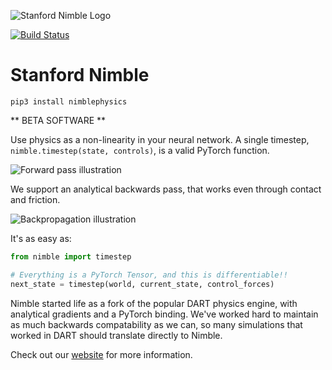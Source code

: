 ![Stanford Nimble Logo](https://nimblephysics.org/README/README_Splash.svg)

[![Build Status](https://dev.azure.com/keenonwerling/diffdart/_apis/build/status/keenon.nimblephysics?branchName=master)](https://dev.azure.com/keenonwerling/diffdart/_build/latest?definitionId=1&branchName=master)

# Stanford Nimble

`pip3 install nimblephysics`

** BETA SOFTWARE **

Use physics as a non-linearity in your neural network. A single timestep, `nimble.timestep(state, controls)`, is a valid PyTorch function.

![Forward pass illustration](https://nimblephysics.org/README/README_DataFlow_Fwd.svg)

We support an analytical backwards pass, that works even through contact and friction.

![Backpropagation illustration](https://nimblephysics.org/README/README_DataFlow_Back.svg)

It's as easy as:

```python
from nimble import timestep

# Everything is a PyTorch Tensor, and this is differentiable!!
next_state = timestep(world, current_state, control_forces)
```

Nimble started life as a fork of the popular DART physics engine, with analytical gradients and a PyTorch binding. We've worked hard to maintain as much backwards compatability as we can, so many simulations that worked in DART should translate directly to Nimble.

Check out our [website](http://www.diffdart.org) for more information.
